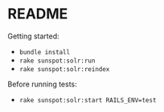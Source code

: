 # README


Getting started:

* `bundle install`
* `rake sunspot:solr:run`
* `rake sunspot:solr:reindex`

Before running tests:
* `rake sunspot:solr:start RAILS_ENV=test`
